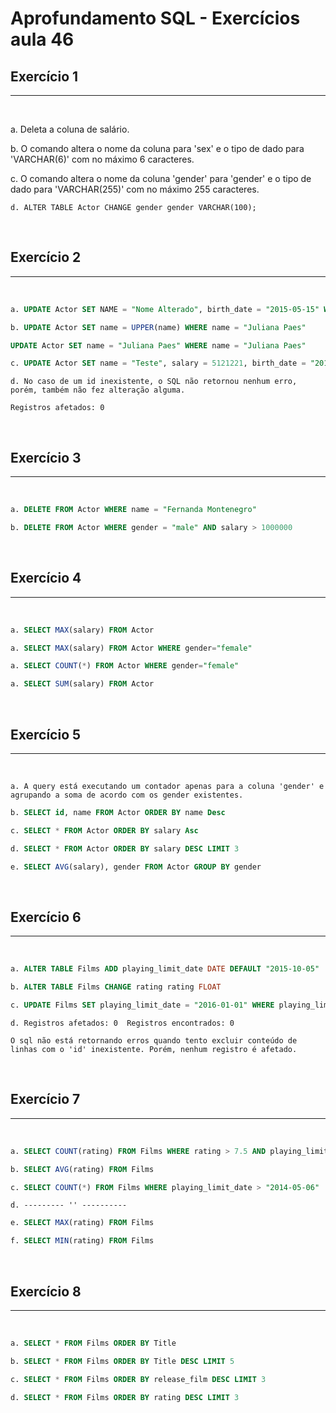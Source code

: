 #  Aprofundamento SQL - Exercícios aula 46
## Exercício 1 
___
<br>

a. Deleta a coluna de salário.

b. O comando altera o nome da coluna para 'sex' e o tipo de dado para 'VARCHAR(6)' com no máximo 6 caracteres.

c. O comando altera o nome da coluna 'gender' para 'gender' e o tipo de dado para 'VARCHAR(255)' com no máximo 255 caracteres.

```
d. ALTER TABLE Actor CHANGE gender gender VARCHAR(100);
```

<br>

## Exercício 2
___
<br>

```sql
a. UPDATE Actor SET NAME = "Nome Alterado", birth_date = "2015-05-15" WHERE id = "003"
```

``` sql
b. UPDATE Actor SET name = UPPER(name) WHERE name = "Juliana Paes"

UPDATE Actor SET name = "Juliana Paes" WHERE name = "Juliana Paes"
```

``` sql
c. UPDATE Actor SET name = "Teste", salary = 5121221, birth_date = "2011-11-11",gender = "tanto faz" WHERE id = "005"
```

```
d. No caso de um id inexistente, o SQL não retornou nenhum erro, porém, também não fez alteração alguma.

Registros afetados: 0
```

<br>

## Exercício 3
___
<br>

``` sql
a. DELETE FROM Actor WHERE name = "Fernanda Montenegro"
```

``` sql
b. DELETE FROM Actor WHERE gender = "male" AND salary > 1000000
```

<br>

## Exercício 4
___
<br>

``` sql
a. SELECT MAX(salary) FROM Actor 
```
``` sql
a. SELECT MAX(salary) FROM Actor WHERE gender="female"
```
``` sql
a. SELECT COUNT(*) FROM Actor WHERE gender="female"
```
``` sql
a. SELECT SUM(salary) FROM Actor
```

<br>

## Exercício 5
___
<br>

``` 
a. A query está executando um contador apenas para a coluna 'gender' e agrupando a soma de acordo com os gender existentes.
```
``` sql
b. SELECT id, name FROM Actor ORDER BY name Desc
```
``` sql
c. SELECT * FROM Actor ORDER BY salary Asc
```
``` sql
d. SELECT * FROM Actor ORDER BY salary DESC LIMIT 3
```
``` sql
e. SELECT AVG(salary), gender FROM Actor GROUP BY gender 
```

<br>

## Exercício 6
___
<br>

``` sql
a. ALTER TABLE Films ADD playing_limit_date DATE DEFAULT "2015-10-05"
```
``` sql
b. ALTER TABLE Films CHANGE rating rating FLOAT
```
``` sql
c. UPDATE Films SET playing_limit_date = "2016-01-01" WHERE playing_limit_date = "2015-10-05" ORDER BY title ASC LIMIT 2
```
``` 
d. Registros afetados: 0  Registros encontrados: 0

O sql não está retornando erros quando tento excluir conteúdo de linhas com o 'id' inexistente. Porém, nenhum registro é afetado.

```

<br>

## Exercício 7
___
<br>

``` sql
a. SELECT COUNT(rating) FROM Films WHERE rating > 7.5 AND playing_limit_date > "2014-06-12"
```
``` sql
b. SELECT AVG(rating) FROM Films
```
``` sql
c. SELECT COUNT(*) FROM Films WHERE playing_limit_date > "2014-05-06"
```
```
d. --------- '' ----------
```
``` sql
e. SELECT MAX(rating) FROM Films
```
``` sql
f. SELECT MIN(rating) FROM Films
```

<br>

## Exercício 8
___
<br>

``` sql
a. SELECT * FROM Films ORDER BY Title
```
``` sql
b. SELECT * FROM Films ORDER BY Title DESC LIMIT 5
```
``` sql
c. SELECT * FROM Films ORDER BY release_film DESC LIMIT 3
```
``` sql
d. SELECT * FROM Films ORDER BY rating DESC LIMIT 3
```